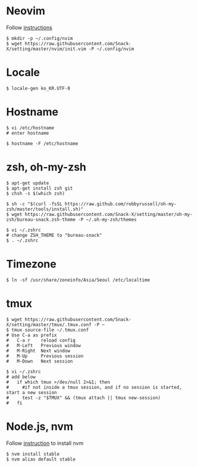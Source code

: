 # Neovim

Follow [instructions](https://github.com/neovim/neovim/wiki/Installing-Neovim)

```
$ mkdir -p ~/.config/nvim
$ wget https://raw.githubusercontent.com/Snack-X/setting/master/nvim/init.vim -P ~/.config/nvim
```

# Locale

```
$ locale-gen ko_KR.UTF-8
```

# Hostname

```
$ vi /etc/hostname
# enter hostname

$ hostname -F /etc/hostname
```

# zsh, oh-my-zsh

```
$ apt-get update
$ apt-get install zsh git
$ chsh -s $(which zsh)

$ sh -c "$(curl -fsSL https://raw.github.com/robbyrussell/oh-my-zsh/master/tools/install.sh)"
$ wget https://raw.githubusercontent.com/Snack-X/setting/master/oh-my-zsh/bureau-snack.zsh-theme -P ~/.oh-my-zsh/themes

$ vi ~/.zshrc
# change ZSH_THEME to "bureau-snack"
$ . ~/.zshrc
```

# Timezone

```
$ ln -sf /usr/share/zoneinfo/Asia/Seoul /etc/localtime
```

# tmux

```
$ wget https://raw.githubusercontent.com/Snack-X/setting/master/tmux/.tmux.conf -P ~
$ tmux source-file ~/.tmux.conf
# Use C-a as prefix
#   C-a r    reload config
#   M-Left   Previous window
#   M-Right  Next window
#   M-Up     Previous session
#   M-Down   Next session

$ vi ~/.zshrc
# add below
#   if which tmux >/dev/null 2>&1; then
#     #if not inside a tmux session, and if no session is started, start a new session
#     test -z "$TMUX" && (tmux attach || tmux new-session)
#   fi
```

# Node.js, nvm

Follow [instruction](https://github.com/creationix/nvm#install-script) to install nvm

```
$ nvm install stable
$ nvm alias default stable
```

